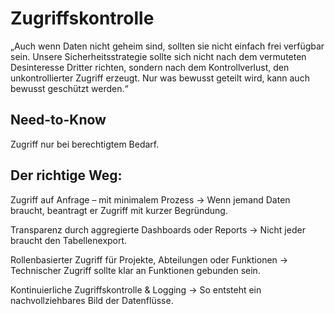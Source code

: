 # Zugriffskontrolle

„Auch wenn Daten nicht geheim sind, sollten sie nicht einfach frei verfügbar sein. Unsere Sicherheitsstrategie sollte sich nicht nach dem vermuteten Desinteresse Dritter richten, sondern nach dem Kontrollverlust, den unkontrollierter Zugriff erzeugt. Nur was bewusst geteilt wird, kann auch bewusst geschützt werden.“

## Need-to-Know

Zugriff nur bei berechtigtem Bedarf.

## Der richtige Weg:

Zugriff auf Anfrage – mit minimalem Prozess
→ Wenn jemand Daten braucht, beantragt er Zugriff mit kurzer Begründung.

Transparenz durch aggregierte Dashboards oder Reports
→ Nicht jeder braucht den Tabellenexport.

Rollenbasierter Zugriff für Projekte, Abteilungen oder Funktionen
→ Technischer Zugriff sollte klar an Funktionen gebunden sein.

Kontinuierliche Zugriffskontrolle & Logging
→ So entsteht ein nachvollziehbares Bild der Datenflüsse.


